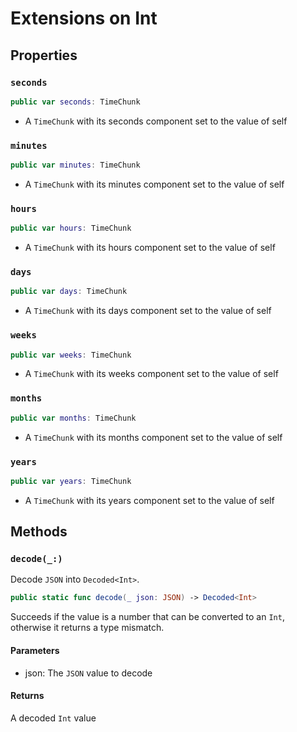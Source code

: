 # Extensions on Int

## Properties

### `seconds`

``` swift
public var seconds: TimeChunk 
```

  - A `TimeChunk` with its seconds component set to the value of self

### `minutes`

``` swift
public var minutes: TimeChunk 
```

  - A `TimeChunk` with its minutes component set to the value of self

### `hours`

``` swift
public var hours: TimeChunk 
```

  - A `TimeChunk` with its hours component set to the value of self

### `days`

``` swift
public var days: TimeChunk 
```

  - A `TimeChunk` with its days component set to the value of self

### `weeks`

``` swift
public var weeks: TimeChunk 
```

  - A `TimeChunk` with its weeks component set to the value of self

### `months`

``` swift
public var months: TimeChunk 
```

  - A `TimeChunk` with its months component set to the value of self

### `years`

``` swift
public var years: TimeChunk 
```

  - A `TimeChunk` with its years component set to the value of self

## Methods

### `decode(_:)`

Decode `JSON` into `Decoded<Int>`.

``` swift
public static func decode(_ json: JSON) -> Decoded<Int> 
```

Succeeds if the value is a number that can be converted to an `Int`,
otherwise it returns a type mismatch.

#### Parameters

  - json: The `JSON` value to decode

#### Returns

A decoded `Int` value
